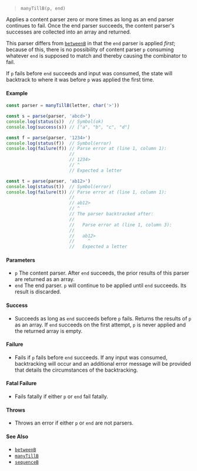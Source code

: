 <!--
 Copyright (c) 2020 Thomas J. Otterson
 
 This software is released under the MIT License.
 https://opensource.org/licenses/MIT
-->

> `manyTillB(p, end)`

Applies a content parser zero or more times as long as an end parser continues to fail. Once the end parser succeeds, the content parser's successes are collected into an array and returned.

This parser differs from [`betweenB`](betweenb.md) in that the `end` parser is applied *first*; because of this, there is no possibility of content parser `p` consuming whatever `end` is supposed to match and thereby causing the combinator to fail.

If `p` fails before `end` succeeds and input was consumed, the state will backtrack to where it was before `p` was applied the first time.

#### Example

```javascript
const parser = manyTillB(letter, char('>'))

const s = parse(parser, 'abcd>')
console.log(status(s))  // Symbol(ok)
console.log(success(s)) // ["a", "b", "c", "d"]

const f = parse(parser, '1234>')
console.log(status(f))  // Symbol(error)
console.log(failure(f)) // Parse error at (line 1, column 1):
                        //
                        // 1234>
                        // ^
                        // Expected a letter

const t = parse(parser, 'ab12>')
console.log(status(t))  // Symbol(error)
console.log(failure(t)) // Parse error at (line 1, column 1):
                        //
                        // ab12>
                        // ^
                        // The parser backtracked after:
                        //
                        //   Parse error at (line 1, column 3):
                        //
                        //   ab12>
                        //     ^
                        //   Expected a letter
```

#### Parameters

* `p` The content parser. After `end` succeeds, the prior results of this parser are returned as an array.
* `end` The end parser. `p` will continue to be applied until `end` succeeds. Its result is discarded.

#### Success

* Succeeds as long as `end` succeeds before `p` fails. Returns the results of `p` as an array. If `end` succeeds on the first attempt, `p` is never applied and the returned array is empty.

#### Failure

* Fails if `p` fails before `end` succeeds. If any input was consumed, backtracking will occur and an additional error message will be provided that details the circumstances of the backtracking.

#### Fatal Failure

* Fails fatally if either `p` or `end` fail fatally.

#### Throws

* Throws an error if either `p` or `end` are not parsers.

#### See Also

* [`betweenB`](betweenb.md)
* [`manyTillB`](manytillb.md)
* [`sequenceB`](sequenceb.md)